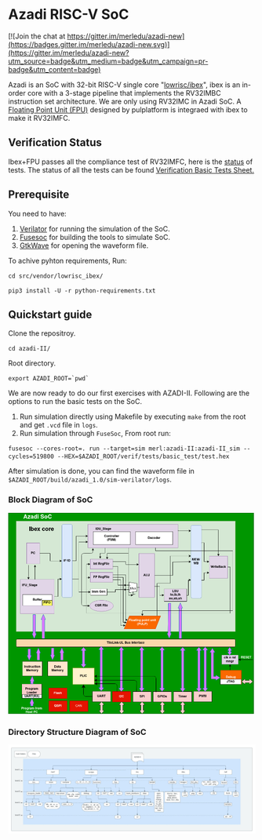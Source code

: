 # Azadi RISC-V SoC

[![Join the chat at https://gitter.im/merledu/azadi-new](https://badges.gitter.im/merledu/azadi-new.svg)](https://gitter.im/merledu/azadi-new?utm_source=badge&utm_medium=badge&utm_campaign=pr-badge&utm_content=badge)

Azadi is an SoC with 32-bit RISC-V single core "[lowrisc/ibex](https://github.com/lowrisc/ibex)", ibex is an in-order core with a 3-stage pipeline that implements the RV32IMBC instruction set architecture. We are only using RV32IMC in Azadi SoC. A [Floating Point Unit (FPU)](https://github.com/pulp-platform/fpnew) designed by pulplatform is integraed with ibex to make it RV32IMFC.

## Verification Status
Ibex+FPU passes all the compliance test of RV32IMFC, here is the [status](https://docs.google.com/spreadsheets/d/1gIzSU5mb4L3pPdiJr7MkdhvupT7p5VF2qy1PzDwq-5I/edit#gid=862473485) of tests.
The status of all the tests can be found [Verification Basic Tests Sheet.](https://docs.google.com/spreadsheets/d/1gIzSU5mb4L3pPdiJr7MkdhvupT7p5VF2qy1PzDwq-5I/edit#gid=1374860298)

## Prerequisite
You need to have:
1. [Verilator](https://verilator.org/guide/latest/install.html) for running the simulation of the SoC.
2. [Fusesoc](https://fusesoc.readthedocs.io/en/stable/user/installation.html) for building the tools to simulate SoC.
3. [GtkWave](https://www.howtoinstall.me/ubuntu/18-04/gtkwave/) for opening the waveform file.

To achive pyhton requirements, Run:

```
cd src/vendor/lowrisc_ibex/
```
```
pip3 install -U -r python-requirements.txt
```

## Quickstart guide
Clone the repositroy.
```
cd azadi-II/
```
Root directory.
```
export AZADI_ROOT=`pwd`
```
We are now ready to do our first exercises with AZADI-II. Following are the options to run the basic tests on the SoC.
1. Run simulation directly using Makefile by executing `make` from the root and get `.vcd` file in `logs`.
2. Run simulation through `FuseSoc`, From root run:
```
fusesoc --cores-root=. run --target=sim merl:azadi-II:azadi-II_sim --cycles=519800 --HEX=$AZADI_ROOT/verif/tests/basic_test/test.hex
```
After simulation is done, you can find the waveform file in `$AZADI_ROOT/build/azadi_1.0/sim-verilator/logs`.

### Block Diagram of SoC
![](docs/images/Azadi%20MicroArchitechtureDiagram-SoC.drawio.png)
### Directory Structure Diagram of SoC
![](docs/AZADI-II%20directory%20structure.jpeg)
